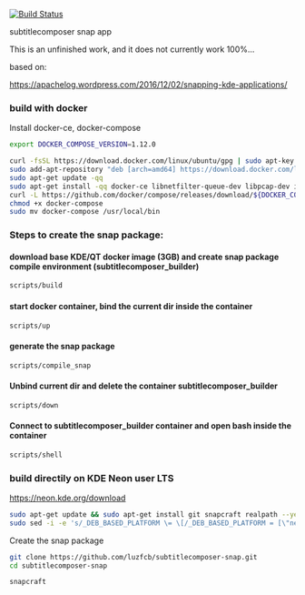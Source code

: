 
[![Build Status](https://travis-ci.org/luzfcb/subtitlecomposer-snap.svg?branch=master)](https://travis-ci.org/luzfcb/subtitlecomposer-snap)

subtitlecomposer snap app

This is an unfinished work, and it does not currently work 100%...

based on:

https://apachelog.wordpress.com/2016/12/02/snapping-kde-applications/



### build with docker
Install docker-ce, docker-compose

```bash
export DOCKER_COMPOSE_VERSION=1.12.0

curl -fsSL https://download.docker.com/linux/ubuntu/gpg | sudo apt-key add -
sudo add-apt-repository "deb [arch=amd64] https://download.docker.com/linux/ubuntu $(lsb_release -cs) stable" --yes
sudo apt-get update -qq
sudo apt-get install -qq docker-ce libnetfilter-queue-dev libpcap-dev iptables-dev realpath
curl -L https://github.com/docker/compose/releases/download/${DOCKER_COMPOSE_VERSION}/docker-compose-`uname -s`-`uname -m` > docker-compose
chmod +x docker-compose
sudo mv docker-compose /usr/local/bin

```

### Steps to create the snap package:


#### download base KDE/QT docker image (3GB) and create snap package compile environment (subtitlecomposer_builder)

```bash
scripts/build
```

#### start docker container, bind the current dir inside the container
```bash
scripts/up
```

#### generate the snap package
```bash
scripts/compile_snap
```

#### Unbind current dir and delete the container subtitlecomposer_builder
```bash
scripts/down
```

#### Connect to subtitlecomposer_builder container and open bash inside the container
```bash
scripts/shell
```

### build directily on KDE Neon user LTS

https://neon.kde.org/download

```bash
sudo apt-get update && sudo apt-get install git snapcraft realpath --yes
sudo sed -i -e 's/_DEB_BASED_PLATFORM \= \[/_DEB_BASED_PLATFORM = [\"neon\"\,/g' /usr/lib/python3/dist-packages/snapcraft//internal/repo/_platform.py

```

Create the snap package
```bash
git clone https://github.com/luzfcb/subtitlecomposer-snap.git
cd subtitlecomposer-snap

snapcraft
```

